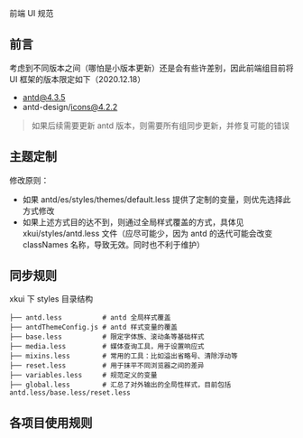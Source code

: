 前端 UI 规范

## 前言
考虑到不同版本之间（哪怕是小版本更新）还是会有些许差别，因此前端组目前将 UI 框架的版本限定如下（2020.12.18）
* antd@4.3.5
* antd-design/icons@4.2.2

> 如果后续需要更新 antd 版本，则需要所有组同步更新，并修复可能的错误

## 主题定制
修改原则：
* 如果 antd/es/styles/themes/default.less 提供了定制的变量，则优先选择此方式修改
* 如果上述方式目的达不到，则通过全局样式覆盖的方式，具体见 xkui/styles/antd.less 文件（应尽可能少，因为 antd 的迭代可能会改变 classNames 名称，导致无效。同时也不利于维护）

## 同步规则
xkui 下 styles 目录结构
```shell
├── antd.less          # antd 全局样式覆盖
├── antdThemeConfig.js # antd 样式变量的覆盖
├── base.less          # 限定字体族、滚动条等基础样式
├── media.less         # 媒体查询工具，用于设置响应式
├── mixins.less        # 常用的工具：比如溢出省略号、清除浮动等
├── reset.less         # 用于抹平不同浏览器之间的差异
├── variables.less     # 规范定义的变量
├── global.less        # 汇总了对外输出的全局性样式，目前包括 antd.less/base.less/reset.less
```

## 各项目使用规则
